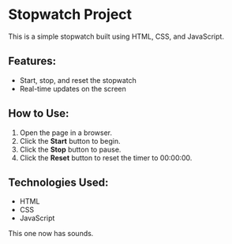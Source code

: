 # Stopwatch Project

This is a simple stopwatch built using HTML, CSS, and JavaScript.

## Features:
- Start, stop, and reset the stopwatch
- Real-time updates on the screen

## How to Use:
1. Open the page in a browser.
2. Click the **Start** button to begin.
3. Click the **Stop** button to pause.
4. Click the **Reset** button to reset the timer to 00:00:00.

## Technologies Used:
- HTML
- CSS
- JavaScript

This one now has sounds.
